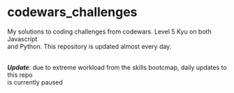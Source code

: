 # codewars_challenges

My solutions to coding challenges from codewars. Level 5 Kyu on both Javascript
<br />and Python. This repository is updated almost every day. <br /><br />

***Update***: due to extreme workload from the skills bootcmap, daily updates to this repo <br />
is currently paused
